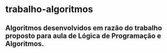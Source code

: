 # trabalho-algoritmos
## Algoritmos desenvolvidos em razão do trabalho proposto para aula de Lógica de Programação e Algoritmos.

